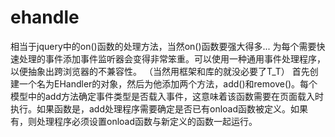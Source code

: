 # ehandle
相当于jquery中的on()函数的处理方法，当然on()函数要强大得多...
为每个需要快速处理的事件添加事件监听器会变得非常笨重。可以使用一种通用事件处理程序，以便抽象出跨浏览器的不兼容性。
（当然用框架和库的就没必要了T_T）
首先创建一个名为EHandler的对象，然后为他添加两个方法，add()和remove()。每个模型中的add方法确定事件类型是否载入事件，这意味着该函数需要在页面载入时执行。如果函数是，add处理程序需要确定是否已有onload函数被定义。如果有，则处理程序必须设置onload函数与新定义的函数一起运行。
